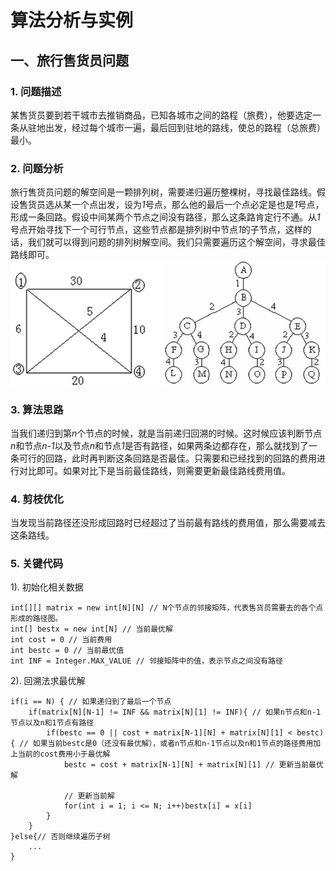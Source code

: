 # 算法分析与实例

## 一、旅行售货员问题
### 1. 问题描述
某售货员要到若干城市去推销商品，已知各城市之间的路程（旅费），他要选定一条从驻地出发，经过每个城市一遍，最后回到驻地的路线，使总的路程（总旅费）最小。

### 2. 问题分析
旅行售货员问题的解空间是一颗排列树，需要递归遍历整棵树，寻找最佳路线。假设售货员选从某一个点出发，设为*1*号点，那么他的最后一个点必定是也是*1*号点，形成一条回路。假设中间某两个节点之间没有路径，那么这条路肯定行不通。从*1*号点开始寻找下一个可行节点，这些节点都是排列树中节点*1*的子节点，这样的话，我们就可以得到问题的排列树解空间。我们只需要遍历这个解空间，寻求最佳路线即可。
![图示](https://github.com/Harlan1994/NowCoder/blob/master/src/seclab/algorithm/travelsalerproblem)
### 3. 算法思路
当我们递归到第*n*个节点的时候，就是当前递归回溯的时候。这时候应该判断节点*n*和节点*n-1*以及节点*n*和节点*1*是否有路径，如果两条边都存在，那么就找到了一条可行的回路，此时再判断这条回路是否最佳。只需要和已经找到的回路的费用进行对比即可。如果对比下是当前最佳路线，则需要更新最佳路线费用值。

### 4. 剪枝优化
当发现当前路径还没形成回路时已经超过了当前最有路线的费用值，那么需要减去这条路线。

### 5. 关键代码
1). 初始化相关数据
```
int[][] matrix = new int[N][N] // N个节点的邻接矩阵，代表售货员需要去的各个点形成的路径图。
int[] bestx = new int[N] // 当前最优解
int cost = 0 // 当前费用
int bestc = 0 // 当前最优值
int INF = Integer.MAX_VALUE // 邻接矩阵中的值，表示节点之间没有路径
```
2). 回溯法求最优解
```
if(i == N) { // 如果递归到了最后一个节点
    if(matrix[N][N-1] != INF && matrix[N][1] != INF){ // 如果n节点和n-1节点以及n和1节点有路径
        if(bestc == 0 || cost + matrix[N-1][N] + matrix[N][1] < bestc){ // 如果当前bestc是0（还没有最优解），或者n节点和n-1节点以及n和1节点的路径费用加上当前的cost费用小于最优解
            bestc = cost + matrix[N-1][N] + matrix[N][1] // 更新当前最优解
            
            // 更新当前解
            for(int i = 1; i <= N; i++)bestx[i] = x[i]
        }
    }
}else{// 否则继续遍历子树
    ...
}
```

